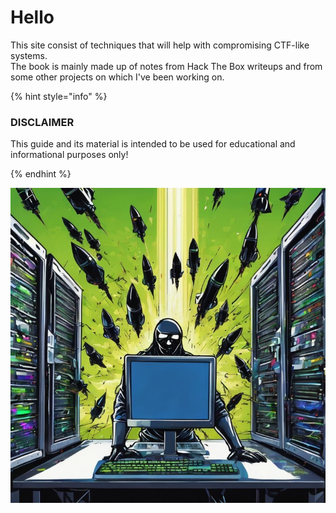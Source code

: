 # Hello
This site consist of techniques that will help with compromising CTF-like systems.     
The book is mainly made up of notes from Hack The Box writeups and from some other projects on which I've been working on.




{% hint style="info" %}
### DISCLAIMER

This guide and its material is intended to be used for educational and informational purposes only!


{% endhint %}

![Intro image](images/intro.jpg)